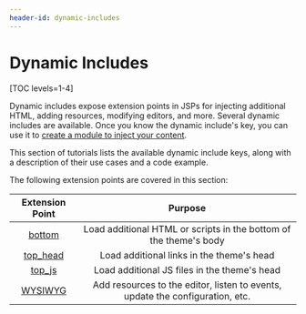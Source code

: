 ```yaml
---
header-id: dynamic-includes
---
```


# Dynamic Includes

[TOC levels=1-4]

Dynamic includes expose extension points in JSPs for injecting additional 
HTML, adding resources, modifying editors, and more. Several dynamic includes 
are available. Once you know the dynamic include's key, you can use it to 
[create a module to inject your content](/docs/7-2/customization/-/knowledge_base/c/customizing-jsps-with-dynamic-includes). 

This section of tutorials lists the available dynamic include keys, along with a 
description of their use cases and a code example. 

The following extension points are covered in this section:

Extension Point | Purpose |
:---------: | :--------------: |
[bottom](/docs/7-2/customization/-/knowledge_base/c/bottom-jsp-dynamic-includes) | Load additional HTML or scripts in the bottom of the theme's body |
[top_head](/docs/7-2/customization/-/knowledge_base/c/top-head-jsp-dynamic-includes) | Load additional links in the theme's head |
[top_js](/docs/7-2/customization/-/knowledge_base/c/top-js-dynamic-include) | Load additional JS files in the theme's head |
[WYSIWYG](/docs/7-2/customization/-/knowledge_base/c/wysiwyg-editor-dynamic-includes) | Add resources to the editor, listen to events, update the configuration, etc. |
